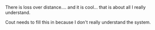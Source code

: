 There is loss over distance.... and it is cool... that is about all I really understand.

Cout needs to fill this in because I don't really understand the system.